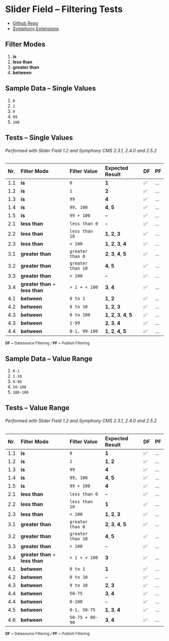 # Slider Field – Filtering Tests

- [Github Repo](https://github.com/twiro/slider)
- [Symphony Extensions](http://symphonyextensions.com/extensions/slider)


## Filter Modes

1. **is**
2. **less than**
4. **greater than**
6. **between**


## Sample Data – Single Values

1. `0`
2. `1`
3. `9`
4. `99`
5. `100`


## Tests – Single Values

###### Performed with Slider Field 1.2 and Symphony CMS 2.3.1, 2.4.0 and 2.5.2

| Nr. | Filter Mode | Filter Value | Expected Result | DF | PF |
| :--- | :--- | :--- | :--- | :--- | :--- |
| 1.1 | **is** | `0` | **1** | :white_check_mark: | … |
| 1.2 | **is** | `1` | **2** | :white_check_mark: | … |
| 1.3 | **is** | `99` | **4** | :white_check_mark: | … |
| 1.4 | **is** | `99, 100` | **4**, **5** | :white_check_mark: | … |
| 1.5 | **is** | `99 + 100` | – | :white_check_mark: | … |
| 2.1 | **less than** | `less than 0`  | – | :white_check_mark: | … |
| 2.2 | **less than** | `less than 10`  | **1**, **2**, **3** | :white_check_mark: | … |
| 2.3 | **less than** | `< 100` | **1**, **2**, **3**, **4** | :white_check_mark: | … |
| 3.1 | **greater than** | `greater than 0`  | **2**, **3**, **4**, **5** | :white_check_mark: | … |
| 3.2 | **greater than** | `greater than 10`  | **4**, **5** | :white_check_mark: | … |
| 3.3 | **greater than** | `> 100` | – | :white_check_mark: | … |
| 3.4 | **greater than** + **less than** | `> 1 + < 100` | **3**, **4** | :white_check_mark: | … |
| 4.1 | **between** | `0 to 1`  | **1**, **2** | :white_check_mark: | … |
| 4.2 | **between** | `0 to 10`  | **1**, **2**, **3** | :white_check_mark: | … |
| 4.3 | **between** | `0 to 100`  | **1**, **2**, **3**, **4**, **5** | :white_check_mark: | … |
| 4.3 | **between** | `1-99`  | **2**, **3**, **4** | :white_check_mark: | … |
| 4.4 | **between** | `0-1, 99-100`  | **1**, **2**, **4**, **5** | :white_check_mark: | … |

<sup>
<strong>DF</strong> = Datasource Filtering
<i>/</i>
<strong>PF</strong> = Publish Filtering
</sup>


## Sample Data – Value Range

1. `0-1`
2. `1-10`
3. `9-90`
4. `50-100`
5. `100-100`


## Tests – Value Range

###### Performed with Slider Field 1.2 and Symphony CMS 2.3.1, 2.4.0 and 2.5.2

| Nr. | Filter Mode | Filter Value | Expected Result | DF | PF |
| :--- | :--- | :--- | :--- | :--- | :--- |
| 1.1 | **is** | `0` | **1** | :white_check_mark: | … |
| 1.2 | **is** | `1` | **1**, **2** | :white_check_mark: | … |
| 1.3 | **is** | `99` | **4** | :white_check_mark: | … |
| 1.4 | **is** | `99, 100` | **4**, **5** | :white_check_mark: | … |
| 1.5 | **is** | `99 + 100` | **4** | :white_check_mark: | … |
| 2.1 | **less than** | `less than 0`  | – | :white_check_mark: | … |
| 2.2 | **less than** | `less than 10`  | **1** | :white_check_mark: | … |
| 2.3 | **less than** | `< 100` | **1**, **2**, **3** | :white_check_mark: | … |
| 3.1 | **greater than** | `greater than 0`  | **2**, **3**, **4**, **5** | :white_check_mark: | … |
| 3.2 | **greater than** | `greater than 10`  | **4**, **5** | :white_check_mark: | … |
| 3.3 | **greater than** | `> 100` | – | :white_check_mark: | … |
| 3.4 | **greater than** + **less than** | `> 1 + < 100` | **3** | :white_check_mark: | … |
| 4.1 | **between** | `0 to 1`  | **1** | :white_check_mark: | … |
| 4.2 | **between** | `0 to 10`  | – | :white_check_mark: | … |
| 4.3 | **between** | `9 to 10`  | **2**, **3** | :white_check_mark: | … |
| 4.4 | **between** | `50-75`  | **3**, **4** | :white_check_mark: | … |
| 4.4 | **between** | `0-100`  | – | :white_check_mark: | … |
| 4.5 | **between** | `0-1, 50-75`  | **1**, **3**, **4** | :white_check_mark: | … |
| 4.6 | **between** | `50-75 + 80-90`  | **3**, **4** | :white_check_mark: | … |

<sup>
<strong>DF</strong> = Datasource Filtering
<i>/</i>
<strong>PF</strong> = Publish Filtering
</sup>